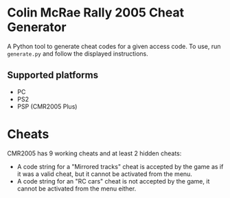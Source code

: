 # Colin McRae Rally 2005 Cheat Generator

A Python tool to generate cheat codes for a given access code. To use, run `generate.py` and follow the displayed instructions.

## Supported platforms
* PC
* PS2
* PSP (CMR2005 Plus)

# Cheats
CMR2005 has 9 working cheats and at least 2 hidden cheats:
* A code string for a "Mirrored tracks" cheat is accepted by the game as if it was a valid cheat, but it cannot be activated from the menu.
* A code string for an "RC cars" cheat is not accepted by the game, it cannot be activated from the menu either.